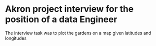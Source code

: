# Akron project interview for the position of a data Engineer
The interview task was to plot the gardens on a map given latitudes and longitudes





  

